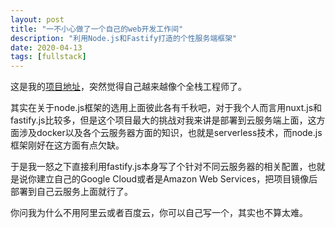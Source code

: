 ```yaml
---
layout: post
title: "一不小心做了一个自己的web开发工作间"
description: "利用Node.js和Fastify打造的个性服务端框架"
date: 2020-04-13
tags: [fullstack]
---
```


这是我的[项目地址](https://github.com/tincochan/node-simple-webserver)，突然觉得自己越来越像个全栈工程师了。

<!--more-->

其实在关于node.js框架的选用上面彼此各有千秋吧，对于我个人而言用nuxt.js和fastify.js比较多，但是这个项目最大的挑战对我来讲是部署到云服务端上面，这方面涉及docker以及各个云服务器方面的知识，也就是serverless技术，而node.js框架刚好在这方面有点欠缺。

于是我一怒之下直接利用fastify.js本身写了个针对不同云服务器的相关配置，也就是说你建立自己的Google Cloud或者是Amazon Web Services，把项目镜像后部署到自己云服务上面就行了。

你问我为什么不用阿里云或者百度云，你可以自己写一个，其实也不算太难。